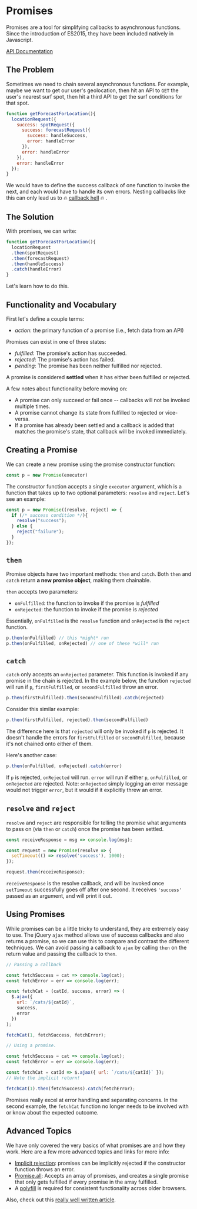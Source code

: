 # Promises

Promises are a tool for simplifying callbacks to asynchronous functions. Since
the introduction of ES2015, they have been included natively in Javascript.

[API Documentation][documentation]

## The Problem

Sometimes we need to chain several asynchronous functions. For example, maybe we
want to get our user's geolocation, then hit an API to `GET` the user's nearest
surf spot, then hit a third API to get the surf conditions for that spot.

```javascript
function getForecastForLocation(){
  locationRequest({
    success: spotRequest({
      success: forecastRequest({
        success: handleSuccess,
        error: handleError
      }),
      error: handleError
    }),
    error: handleError
  });
}
```

We would have to define the success callback of one function to invoke the next,
and each would have to handle its own errors. Nesting callbacks like this can
only lead us to :fire: [callback hell][callback-hell] :fire: .

## The Solution

With promises, we can write:

```javascript
function getForecastForLocation(){
  locationRequest
  .then(spotRequest)
  .then(forecastRequest)
  .then(handleSuccess)
  .catch(handleError)
}
```

Let's learn how to do this.

## Functionality and Vocabulary

First let's define a couple terms:

  * _action_: the primary function of a promise (i.e., fetch data from an API)

Promises can exist in one of three states:

  * _fulfilled_: The promise's action has succeeded.
  * _rejected_: The promise's action has failed.
  * _pending_: The promise has been neither fulfilled nor rejected.

A promise is considered **settled** when it has either been fulfilled or rejected.

A few notes about functionality before moving on:

  * A promise can only succeed or fail once -- callbacks will not be invoked
  multiple times.
  * A promise cannot change its state from fulfilled to rejected or vice-versa.
  * If a promise has already been settled and a callback is added that matches
  the promise's state, that callback will be invoked immediately.

## Creating a Promise

We can create a new promise using the promise constructor function:

```javascript
const p = new Promise(executor)
```

The constructor function accepts a single `executor` argument, which is a
function that takes up to two optional parameters: `resolve` and `reject`. Let's
see an example:

```javascript
const p = new Promise((resolve, reject) => {
  if (/* success condition */){
    resolve("success");
  } else {
    reject("failure");
  }
});
```

## `then`

Promise objects have two important methods: `then` and `catch`. Both `then` and
`catch` return **a new promise object**, making them chainable.

`then` accepts two parameters:
  * `onFulfilled`: the function to invoke if the promise is _fulfilled_
  * `onRejected`: the function to invoke if the promise is _rejected_

Essentially, `onFulfilled` is the `resolve` function and `onRejected` is the
`reject` function.

```javascript
p.then(onFulfilled) // this *might* run
p.then(onFulfilled, onRejected) // one of these *will* run
```

## `catch`

`catch` only accepts an `onRejected` parameter. This function is invoked if any
promise in the chain is rejected. In the example below, the function `rejected`
will run if `p`, `firstFulfilled`, or `secondFulfilled` throw an error.

```javascript
p.then(firstFulfilled).then(secondFulfilled).catch(rejected)
```

Consider this similar example:

```js
p.then(firstFulfilled, rejected).then(secondFulfilled)
```

The difference here is that `rejected` will only be invoked if `p` is rejected.
It doesn't handle the errors for `firstFulfilled` or `secondFulfilled`, because
it's not chained onto either of them.

Here's another case:

```javascript
p.then(onFulfilled, onRejected).catch(error)
```

If `p` is rejected, `onRejected` will run. `error` will run if either
`p`, `onFulfilled`, or `onRejected` are rejected. Note: `onRejected` simply
logging an error message would not trigger `error`, but it would if it
explicitly threw an error.

## `resolve` and `reject`

`resolve` and `reject` are responsible for telling the promise what arguments to
pass on (via `then` or `catch`) once the promise has been settled.

```javascript
const receiveResponse = msg => console.log(msg);

const request = new Promise(resolve => {  
  setTimeout(() => resolve('success'), 1000);
});

request.then(receiveResponse);
```

`receiveResponse` is the resolve callback, and will be invoked once `setTimeout`
successfully goes off after one second. It receives `'success'` passed as an
argument, and will print it out.

## Using Promises

While promises can be a little tricky to understand, they are extremely easy to
use. The jQuery `ajax` method allows use of success callbacks and also returns a
promise, so we can use this to compare and contrast the different techniques. We
can avoid passing a callback to `ajax` by calling `then` on the return value and
passing the callback to `then`.

```js
// Passing a callback

const fetchSuccess = cat => console.log(cat);
const fetchError = err => console.log(err);

const fetchCat = (catId, success, error) => (
  $.ajax({
    url: `/cats/${catId}`,
    success,
    error
  })
);

fetchCat(1, fetchSuccess, fetchError);
```

```js
// Using a promise.

const fetchSuccess = cat => console.log(cat);
const fetchError = err => console.log(err);

const fetchCat = catId => $.ajax({ url: `/cats/${catId}` });
// Note the implicit return!

fetchCat(1).then(fetchSuccess).catch(fetchError);
```

Promises really excel at error handling and separating concerns. In the second
example, the `fetchCat` function no longer needs to be involved with or know
about the expected outcome.

## Advanced Topics

We have only covered the very basics of what promises are and how they work. Here
are a few more advanced topics and links for more info:

* [Implicit rejection][so]: promises can be implicitly rejected if the
constructor function throws an error.
* [Promise.all][all]: Accepts an array of promises, and creates a single promise
that only gets fulfilled if every promise in the array fulfilled.
* A [polyfill][polyfill] is required for consistent functionality across older
browsers.

Also, check out this [really well written article][rwwa].

[callback-hell]: http://callbackhell.com
[documentation]: https://developer.mozilla.org/en-US/docs/Web/JavaScript/Reference/Global_Objects/Promise
[so]: http://stackoverflow.com/questions/28703241/promise-constructor-with-reject-call-vs-throwing-error
[all]: https://developer.mozilla.org/en-US/docs/Web/JavaScript/Reference/Global_Objects/Promise/all
[polyfill]: https://github.com/stefanpenner/es6-promise
[rwwa]: http://www.html5rocks.com/en/tutorials/es6/promises/

